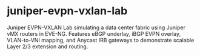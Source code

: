 # juniper-evpn-vxlan-lab
Juniper EVPN-VXLAN Lab simulating a data center fabric using Juniper vMX routers in EVE-NG. Features eBGP underlay, iBGP EVPN overlay, VLAN-to-VNI mapping, and Anycast IRB gateways to demonstrate scalable Layer 2/3 extension and routing.
